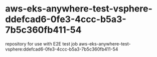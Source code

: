 # aws-eks-anywhere-test-vsphere-ddefcad6-0fe3-4ccc-b5a3-7b5c360fb411-54
repository for use with E2E test job aws-eks-anywhere-test-vsphere:ddefcad6-0fe3-4ccc-b5a3-7b5c360fb411-54
